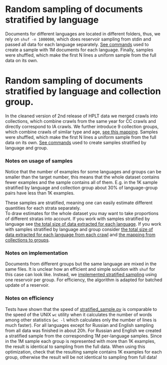 # Random sampling of documents stratified by language
Documents for different languages are located in different folders, thus, we rely on 
```shuf -n 1000000```, which does reservoir sampling from stdin and passed all data for each language separately. 
[See commands](sample.sh.history) used to create a sample with 1M documents for each language. Finally, samples were 
shuffled, which make the first N lines a uniform sample from the full data on its own.

# Random sampling of documents stratified by language and collection group.
In the cleaned version of 2nd release of HPLT data we merged crawls into collections, which combine crawls
from the same year for CC crawls and directly correspond to IA crawls. We further introduce 9 collection groups, which 
combine crawls of similar type and age, [see this mapping](collection2group.tsv). Samples were 
shuffled, which make the first N lines a uniform sample from the full data on its own. 
[See commands](strat_sample.sh.history) used to create samples stratified by language and group.

### Notes on usage of samples
Notice that the number of examples for some languages and groups can be smaller than the target number, this means that
the whole dataset contains fewer examples and the sample contains all of them. E.g. in the 1K sample
stratified by language and collection group about 30% of language-group pairs have less than 1K examples.

These samples are stratified, meaning one can easily estimate different quantities for each strata separately.  
To draw estimates for the whole dataset you may want to take proportions of different stratas into account. If you work
with samples stratified by language see [the total size of data extracted for each language](../stats/release2.0_cleaned_stats_mr/stats-1.tsv).
If you work with samples stratified by language and group consider
[the total size of data extracted for each language from each crawl](../stats/release2.0_cleaned_stats_mr/stats.tsv) and
[the mapping from collections to groups](collection2group.tsv).


### Notes on implementation
Documents from different groups but the same language are mixed in the same files. It is unclear how an 
efficient and simple solution with ```shuf``` for this case can look like. Instead, we [implemented stratified sampling](stratified_sample.py)
using one reservoir per group. For efficiency, the algorithm is adapted for batched update of a reservoir. 

### Notes on efficiency
Tests have shown that the speed of [stratified_sample.py](stratified_sample.py) is comparable to the speed of the UNIX 
```wc``` utility when it calculates the number of words among other statistics (```wc -l``` which calculates only the
number of lines is much faster).
For all languages except for Russian and English sampling from all data was finished in about 20h. For Russian and 
English we created a stratified sample from the corresponding 1M per-language samples. Since in the 1M sample each
group is represented with more than 1K examples, the result is identical to sampling from the full data. When using
this optimization, check that the resulting sample contains 1K examples for each group, otherwise the result will be
not identical to sampling from full data!